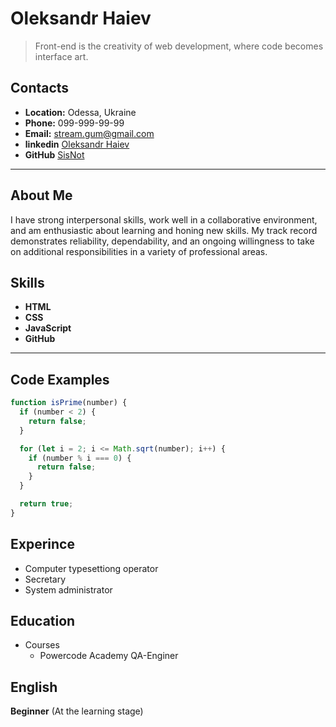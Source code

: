 # Oleksandr Haiev
> Front-end is the creativity of web development, where code becomes interface art.
## Contacts
* **Location:** Odessa, Ukraine
* **Phone:** 099-999-99-99
* **Email:** stream.gum@gmail.com
* **linkedin** [Oleksandr Haiev](https://www.linkedin.com/in/oleksandr-haiev-768590245/)
* **GitHub** [SisNot](https://github.com/SisNot)
___
## About Me
<p>I have strong interpersonal skills, work well in a collaborative environment, and am enthusiastic about learning and honing new skills. My track record demonstrates reliability, dependability, and an ongoing willingness to take on additional responsibilities in a variety of professional areas.</p>

## Skills
* **HTML**
* **CSS**
* **JavaScript**
* **GitHub**
___
## Code Examples
```JavaScript
function isPrime(number) {
  if (number < 2) {
    return false;
  }

  for (let i = 2; i <= Math.sqrt(number); i++) {
    if (number % i === 0) {
      return false;
    }
  }

  return true;
}
```
## Experince
* Computer typesettiong operator
* Secretary
* System administrator
## Education 
* Courses
  * Powercode Academy QA-Enginer
## English
**Beginner** (At the learning stage) 